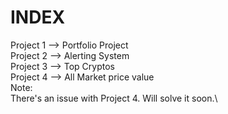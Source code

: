 # INDEX

Project 1 --> Portfolio Project\
Project 2 --> Alerting System\
Project 3 --> Top Cryptos\
Project 4 --> All Market price value\
Note:\
There's an issue with Project 4. Will solve it soon.\